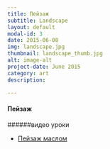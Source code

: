 ```yaml
---
title: Пейзаж
subtitle: Landscape
layout: default
modal-id: 3
date: 2015-06-08
img: landscape.jpg
thumbnail: landscape_thumb.jpg
alt: image-alt
project-date: June 2015
category: art
description: 

---
```

#### Пейзаж

######видео уроки

* [Пейзаж маслом](https://www.youtube.com/watch?v=-kPYQ_2Vo78)


